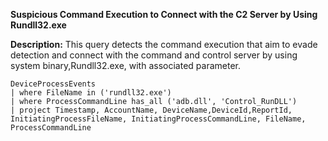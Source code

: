 **Suspicious Command Execution to Connect with the C2 Server by Using Rundll32.exe**

**Description:** This query detects the command execution that aim to evade detection and connect with the command and control server by using system binary,Rundll32.exe, with associated parameter.

```
DeviceProcessEvents
| where FileName in ('rundll32.exe')
| where ProcessCommandLine has_all ('adb.dll', 'Control_RunDLL')
| project Timestamp, AccountName, DeviceName,DeviceId,ReportId, InitiatingProcessFileName, InitiatingProcessCommandLine, FileName, ProcessCommandLine
```

